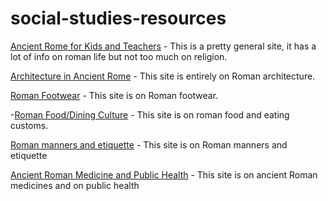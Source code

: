 # social-studies-resources


[Ancient Rome for Kids and Teachers](http://www.rome.mrdonn.org) - This is a pretty general site, it has a lot of info on roman life but not too much on religion.

[Architecture in Ancient Rome](http://www.crystalinks.com/romearchitecture.html) - This site is entirely on Roman architecture.

[Roman Footwear](http://ancienthistory.about.com/od/clothing/qt/010511-Roman-Sandals-And-Other-Footwear.htm) - This site is on Roman footwear.

-[Roman Food/Dining Culture](http://www.romanfood.org/http://www.cooksinfo.com/roman-food) - This site is on roman food and eating customs.

[Roman manners and etiquette](http://cecilymowadarh303.blogspot.com/2011/10/proper-etiquette-in-ancient-greece.html) - This site is on
Roman manners and etiquette

[Ancient Roman Medicine and Public Health](http://www.historylearningsite.co.uk/medicine_in_ancient_rome.htm) - This site is on ancient Roman medicines and on public health
